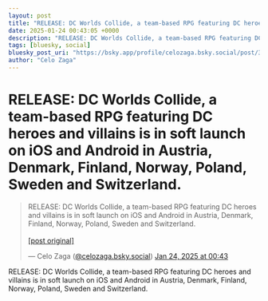 ```yaml
---
layout: post
title: "RELEASE: DC Worlds Collide, a team-based RPG featuring DC heroes and villains is in soft launch on iOS and Android in Austria, Denmark, Finland, Norway, Poland, Sweden and Switzerland."
date: 2025-01-24 00:43:05 +0000
description: "RELEASE: DC Worlds Collide, a team-based RPG featuring DC heroes and villains is in soft launch on iOS and Android in Austria, Denmark, Finland, Norway,..."
tags: [bluesky, social]
bluesky_post_uri: "https://bsky.app/profile/celozaga.bsky.social/post/3lgh5yo6ayc24"
author: "Celo Zaga"
---
```


<h1 class="bluesky-post-title">RELEASE: DC Worlds Collide, a team-based RPG featuring DC heroes and villains is in soft launch on iOS and Android in Austria, Denmark, Finland, Norway, Poland, Sweden and Switzerland.</h1>


<blockquote class="bluesky-embed" data-bluesky-uri="at://did:plc:lmh6rennptq77inaztnovw4b/app.bsky.feed.post/3lgh5yo6ayc24" data-bluesky-embed-color-mode="system">
<p lang="">RELEASE: DC Worlds Collide, a team-based RPG featuring DC heroes and villains is in soft launch on iOS and Android in Austria, Denmark, Finland, Norway, Poland, Sweden and Switzerland.<br><br><a href="https://bsky.app/profile/celozaga.bsky.social/post/3lgh5yo6ayc24">[post original]</a></p>
&mdash; Celo Zaga (<a href="https://bsky.app/profile/did:plc:lmh6rennptq77inaztnovw4b">@celozaga.bsky.social</a>) <a href="https://bsky.app/profile/celozaga.bsky.social/post/3lgh5yo6ayc24">Jan 24, 2025 at 00:43</a>
</blockquote>
<script async src="https://embed.bsky.app/static/embed.js" charset="utf-8"></script>


<p class="bluesky-post-description">RELEASE: DC Worlds Collide, a team-based RPG featuring DC heroes and villains is in soft launch on iOS and Android in Austria, Denmark, Finland, Norway, Poland, Sweden and Switzerland.</p>
